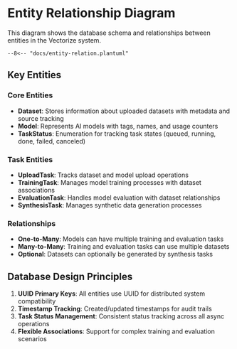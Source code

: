 # Entity Relationship Diagram

This diagram shows the database schema and relationships between entities in the Vectorize system.

```plantuml
--8<-- "docs/entity-relation.plantuml"
```

## Key Entities

### Core Entities

- **Dataset**: Stores information about uploaded datasets with metadata and source tracking
- **Model**: Represents AI models with tags, names, and usage counters
- **TaskStatus**: Enumeration for tracking task states (queued, running, done, failed, canceled)

### Task Entities

- **UploadTask**: Tracks dataset and model upload operations
- **TrainingTask**: Manages model training processes with dataset associations
- **EvaluationTask**: Handles model evaluation with dataset relationships
- **SynthesisTask**: Manages synthetic data generation processes

### Relationships

- **One-to-Many**: Models can have multiple training and evaluation tasks
- **Many-to-Many**: Training and evaluation tasks can use multiple datasets
- **Optional**: Datasets can optionally be generated by synthesis tasks

## Database Design Principles

1. **UUID Primary Keys**: All entities use UUID for distributed system compatibility
2. **Timestamp Tracking**: Created/updated timestamps for audit trails
3. **Task Status Management**: Consistent status tracking across all async operations
4. **Flexible Associations**: Support for complex training and evaluation scenarios
